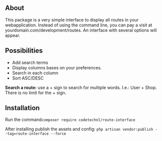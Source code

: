 ## About

This package is a very simple interface to display all routes in your webapplication. Instead of using the command line, you can pay a visit at yourdomain.com/development/routes. An interface with several options will appear.

## Possibilities
- Add search terms
- Display columns bases on your preferences.
- Search in each column
- Sort ASC/DESC

**Search a route:** use a + sign to search for multiple words. I.e.: User + Shop. There is no limit for the + sign.

## Installation

Run the command`composer require codetechnl/route-interface`

After installing publish the assets and config: `php artisan vendor:publish --tag=route-interface --force`
